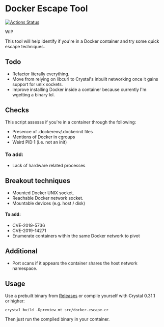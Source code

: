 # Docker Escape Tool

[![Actions Status](https://github.com/PercussiveElbow/docker-escape-tool/workflows/.github/workflows/main.yml/badge.svg)](https://github.com/PercussiveElbow/docker-escape-tool/actions)

WIP

This tool will help identify if you're in a Docker container and try some quick escape techniques. 

## Todo
* Refactor literally everything.
* Move from relying on libcurl to Crystal's inbuilt networking once it gains support for unix sockets.
* Improve installing Docker inside a container because currently I'm wgetting a binary lol. 

## Checks
This script assesss if you're in a container through the following:
* Presence of .dockerenv/.dockerinit files
* Mentions of Docker in cgroups
* Weird PID 1 (i.e. not an init)

### To add:
* Lack of hardware related processes
## Breakout techniques

* Mounted Docker UNIX socket.
* Reachable Docker network socket.
* Mountable devices (e.g. host / disk)

#### To add:
* CVE-2019-5736
* CVE-2019-14271 
* Enumerate containers within the same Docker network to pivot

## Additional 
* Port scans if it appears the container shares the host network namespace.

## Usage

Use a prebuilt binary from [Releases]("https://github.com/PercussiveElbow/docker-escape-tool/releases") or compile yourself with Crystal 0.31.1 or higher:

```
crystal build -Dpreview_mt src/docker-escape.cr
```


Then just run the compiled binary in your container. 